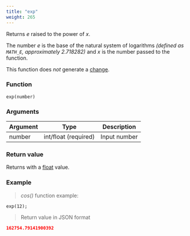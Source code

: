 ```yaml
---
title: "exp"
weight: 265
---
```


Returns _e_ raised to the power of _x_.

The number _e_ is the base of the natural system of logarithms _(defined as `MATH_E`, approximately 2.718282)_ and _x_ is the number passed to the function.

This function does *not* generate a [change](../../../overview/changes).

### Function

`exp(number)`

### Arguments

Argument | Type                 | Description
-------- | -------------------- | ------------
number   | int/float (required) | Input number

### Return value

Returns with a [float](../../../data-types/float) value.

### Example

> _cos()_ function example:

```thingsdb,json_response
exp(12);
```

> Return value in JSON format

```json
162754.79141900392
```
